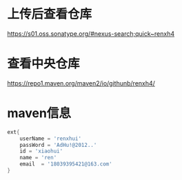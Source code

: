 # 上传后查看仓库
https://s01.oss.sonatype.org/#nexus-search;quick~renxh4
# 查看中央仓库
https://repo1.maven.org/maven2/io/githunb/renxh4/

# maven信息
```groovy
ext{
    userName = 'renxhui'
    passWord = 'AdHu!@2012..'
    id = 'xiaohui'
    name = 'ren'
    email  = '18039395421@163.com'
}
```

